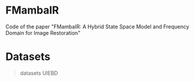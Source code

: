 # FMambaIR
Code of the paper "FMambaIR: A Hybrid State Space Model and Frequency Domain for Image Restoration"
# Datasets
> datasets
> UIEBD
